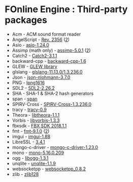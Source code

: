 # FOnline Engine : Third-party packages

* Acm - ACM sound format reader
* AngelScript - [Rev. 2356](https://www.angelcode.com/angelscript/) ([2](http://svn.code.sf.net/p/angelscript/code))
* Asio - [asio-1.24.0](https://think-async.com/Asio/)
* Assimp (math only) - [assimp-5.0.1](http://www.assimp.org/) ([2](https://github.com/assimp/assimp))
* Catch2 - [Catch2-3.1.1](https://github.com/catchorg/Catch2)
* backward-cpp - [backward-cpp-1.6](https://github.com/bombela/backward-cpp)
* GLEW - [GLEW library](http://glew.sourceforge.net/)
* glslang - [glslang-11.13.0/1.3.236.0](https://github.com/KhronosGroup/glslang)
* Json - [json-nlohmann-3.7.0](https://github.com/azadkuh/nlohmann_json_release)
* PNG - [lpng1616](http://www.libpng.org/pub/png/libpng.html)
* SDL2 - [SDL2-2.26.2](https://github.com/libsdl-org/SDL)
* SHA - SHA-1 & SHA-2 hash generators
* span - [span](https://github.com/tcbrindle/span)
* SPIRV-Cross - [SPIRV-Cross-1.3.236.0](https://github.com/KhronosGroup/SPIRV-Cross)
* tracy - [tracy-0.9](https://github.com/wolfpld/tracy)
* Theora - [libtheora-1.1.1](https://www.theora.org/downloads/)
* Vorbis - [libvorbis-1.3.3](https://xiph.org/vorbis/)
* fbxsdk - [FBX SDK 2018.1.1](https://www.autodesk.com/developer-network/platform-technologies/fbx-sdk-2018-1-1)
* fmt - [fmt-9.1.0](https://fmt.dev/latest/index.html) ([2](https://github.com/fmtlib/fmt))
* imgui - [imgui-1.88](https://github.com/ocornut/imgui)
* LibreSSL - [3.4.1](https://www.libressl.org/)
* mongo-c-driver - [mongo-c-driver-1.23.0](https://github.com/mongodb/mongo-c-driver)
* mono - [mono-5.16.0.209](https://www.mono-project.com/)
* ogg - [libogg-1.3.1](https://xiph.org/ogg/)
* unqlite - [unqlite-1.1.9](https://unqlite.org/)
* websocketpp - [websocketpp_0.8.2](https://github.com/zaphoyd/websocketpp)
* zlib - [zlib128](https://www.zlib.net/)
